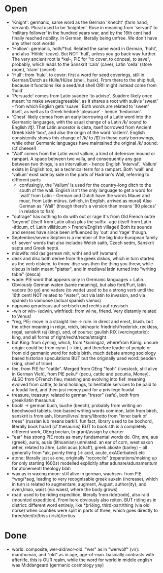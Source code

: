 # Open

- 'Knight': germanic, same word as the German 'Knecht' (farm hand, servant). Plural used to be 'knighten'. Rose in
  meaning from 'servant' to 'military follower' in the hundred years war, and by the 16th cent had finally reached
  nobility. In German, literally being unfree. We don't have any other root words!
- 'Hollow': germanic, holh/*hul. Related the same word in German, 'hohl', and also 'Höhle' (cave). But NOT 'hull',
  unless you go back way further.
  The very ancient root is *kel-, PIE for "to cover, to conceal, to save", probably, which leads to the Sanskrit 'cala' (cave),
  Latin 'cella' (store room), 'clam' (secret)
- 'Hull': from 'hulu', to cover: first a word for seed coverings, still in German/Dutch as Hülle/Hülse (shell, husk).
  From there to the ship hull, because it functions like a seed/nut shell
  OR!! might instead come from 'hold'
- 'Persuade' comes from Latin suādēre 'to advise'.
  Suādēre likely once meant 'to make sweet/agreeable',
  as it shares a root with suāvis 'sweet' - from which English gets 'suave'.
  Both words are related to 'sweet' itself, as well as to Greek hēdonḗ 'pleasure' - hence 'hedonism'.
- 'Chest' likely comes from an early borrowing of a Latin word into the Germanic languages,
  with the usual change of a Latin /k/ sound to English /t͡ʃ/.
  That Latin ancestor is cista, itself borrowed from Ancient Greek kístē 'box',
  and also the origin of the word 'cistern'.
  English consistently shows this change of /k/ to /t͡ʃ/ in these early borrowings,
  while other Germanic languages have maintained the original /k/ sound. (cf cheese!)
- 'Wall' comes from the Latin word vallum, a kind of defensive mound or rampart.
  A space between two valla, and consequently any gap between two things, is an intervallum - hence English 'interval'.
  'Vallum' exists in English too, as a technical term for a rampart.
  Both 'wall' and 'vallum' exist side by side in the parts of Hadrian's Wall, referring to different parts
  - confusingly, the 'Vallum' is used for the country-long ditch to the south of the wall.
  English isn't the only language to get a word for 'wall' from Latin - German and Dutch have the words Mauer and muur, from Latin mūrus.
  (which, in English, arrived as mural)
  Also German as "Wall" (though there's a version than means '80 pieces' in relation to fish)
- "outrage" has nothing to do with out or rage
  It's from Old French outre 'beyond' (itself from Latin ultra) plus the suffix -age
  (itself from Latin -āticum, cf. Latin villāticum > French/English village)!
  Both its sounds and senses have since been influenced by 'out' and 'rage' though.
- September/seven: Septem is a member of the big Indo-European family of 'seven' words that also includes
  Welsh saith, Czech sedm, Sanskrit sapta and Greek heptá.
- midwife: mid (as german mit, with) and wif (woman)
- desk and disc both derive from the greek diskos, which in turn started as the verb diskein, to throw. disc was then
  the thing you threw, while discus in latin meant "platter", and in medieval latin turned into "writing table" (desca)
- wade: PIE word that appears only in Germanic languages + Latin.
  Obviously German waten (same meaning), but also ford/Furt, latin vadere (to go) and vadare (to wade)
  used to be a strong verb until the 16th cent!
  NOT related to "water", but via latin to invasion, and via spanish to vamoose (actual spanish vamos)
- naprawo geradeaus auf serbisch und rechts auf russisch
- -win or win- (edwin, winfried): from wi·ne, friend. Very distantly related to Venus!
- *reg, PIE: move in a straight line -> rule. in direct and erect, blush. but the other meaning in reign, reich, bishopric
  friedrich/frederick, reckless, regal, sanskrit raj (king), and, of course: gaulish RIX (vercingetorix): king, and all
  forms of right/recht/recte/straight
- but King: from cyning, which, from *kuningaz, wherefrom König.
  unsure origin: could be from cynn (-> kin), and therefore leader of people
  or from old germanic word for noble birth. much debate among sociology based historian speculations
  BUT but the originally used word: þeoden (king, chief of tribe)
- fee, from PIE for "cattle". Merged from OEng "feoh" (livestock, still alive in German Vieh), from PIE peku* (pecu,
  cattle and pecunia, Money). ALSO from OFrench fieu, meaning and evolving into fief.
  meaning evolved from cattle, to land  holdings, to heritable services to be paid to a feudal lord, and then just money
  paid for a privilege
  feudal
- treasure, treasury: related to german "tresor" (safe), both from greek/latin thesaurus
- book! -> german buch, buche (beech), probably from writing on beechwood tablets. tree-based writing words common,
  latin from birch, sanskrit is from ash, librum/livre/library/libretto from "inner bark of trees" (russian lub means
  bark!). fun fact, library used to be bochord, literally book hoard (cf thesaurus)
  BUT to book sth is a completely different work, OEng bocian, to grant/assign by charter
- "ear" has strong PIE roots as many fundamental words do. Ohr, øre, aus (greek), auris, ausis (lithuanian)
  unrelated: an ear of corn, west saxon æher, related to ähre, Latin acus (chaff), greek akoste (barley) – all generally
  from *ak, pointy thing (-> acid, acute, exACerbated) etc
- atone: literally just at-one, originally "reconcile" (reparations/making up for only starting 1600s)
  modelled explicitly after adunare/adunamentum for atonement! theology blah
- wax as in waxing moon: still alive in german, wachsen. from PIE *weg/*aug, leading to very recognisable greek auxein
  (increase), which in turn is related to augmentare, augment, August, author(ity), and even,lmao, waist (via waest,
  where the body grows)
- road: used to be riding expedition, literally from ride(rode), also raid (mounted expedition). From here obviously
  also reiten.
  BUT riding as in district: different word entirely, like *þriðing, third-part/thing (via old norse) when counties were split
  in parts of three, which goes directly to three/drei/tri/triss (irish)/tertius


# Done

- world: composite, wer-ald/wor-old. "wer" as in "werwolf" (vir): man/human, and "old" as in age, age-of-man.
  basically contrasts with afterlife, this is OUR realm, while the word for world in middle english was Middangeard
  (germanic cosmology yay)
